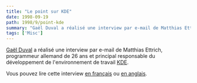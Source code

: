 ```yaml
---
title: "Le point sur KDE"
date: 1998-09-19
path: 1998/9/point-kde
summary: "Gaël Duval a réalisé une interview par e-mail de Matthias Ettrich, programmeur allemand de 26 ans et principal responsable du développement de l'environnement de travail KDE."
tags: ['Misc']
---
```


<P>
<A HREF="mailto:duval@criuc.unicaen.fr">Gaël Duval</A> a réalisé une
interview par e-mail de Matthias Ettrich, programmeur allemand
de 26 ans et principal responsable du développement de l'environnement
de travail <A HREF="http://www.kde.org/">KDE</A>.
</P>

<P>
Vous pouvez lire cette interview <A HREF="http://www.linux-center.org/articles/9809/interviewfr.html">en français</A> ou <A HREF="http://www.linux-center.org/articles/9809/interview.html">en anglais</A>.
</P>


